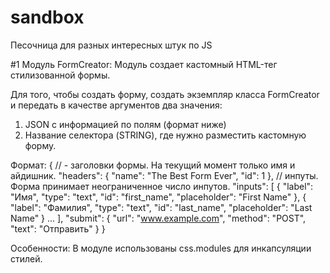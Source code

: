 # sandbox
Песочница для разных интересных штук по JS 


#1 Модуль FormCreator: 
Модуль создает кастомный HTML-тег стилизованной формы. 


Для того, чтобы создать форму, создать экземпляр класса FormCreator и передать в качестве аргументов два значения: 
1. JSON с информацией по полям (формат ниже)
2. Название селектора (STRING), где нужно разместить кастомную форму. 


Формат: 
{
// - заголовки формы. На текущий момент только имя и айдишник. 
  "headers": {
    "name": "The Best Form Ever",
    "id": 1
  },
// инпуты. Форма принимает неограниченное число инпутов. 
  "inputs": [
    {
      "label": "Имя",
      "type": "text",
      "id": "first_name",
      "placeholder": "First Name"
    },
    {
      "label": "Фамилия",
      "type": "text",
      "id": "last_name",
      "placeholder": "Last Name"
    }
    ...
  ],
  "submit": {
    "url": "www.example.com",
    "method": "POST",
    "text": "Отправить"
  }
}

Особенности: В модуле использованы css.modules для инкапсуляции стилей. 
